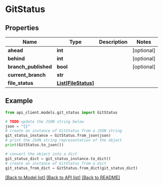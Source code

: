 # GitStatus


## Properties

Name | Type | Description | Notes
------------ | ------------- | ------------- | -------------
**ahead** | **int** |  | [optional] 
**behind** | **int** |  | [optional] 
**branch_published** | **bool** |  | [optional] 
**current_branch** | **str** |  | 
**file_status** | [**List[FileStatus]**](FileStatus.md) |  | 

## Example

```python
from api_client.models.git_status import GitStatus

# TODO update the JSON string below
json = "{}"
# create an instance of GitStatus from a JSON string
git_status_instance = GitStatus.from_json(json)
# print the JSON string representation of the object
print(GitStatus.to_json())

# convert the object into a dict
git_status_dict = git_status_instance.to_dict()
# create an instance of GitStatus from a dict
git_status_from_dict = GitStatus.from_dict(git_status_dict)
```
[[Back to Model list]](../README.md#documentation-for-models) [[Back to API list]](../README.md#documentation-for-api-endpoints) [[Back to README]](../README.md)


